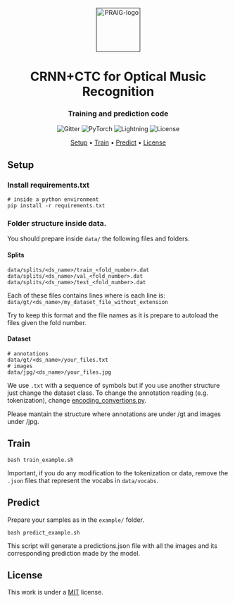 <p align="center">
  <a href=""><img src="https://i.imgur.com/Iu7CvC1.png" alt="PRAIG-logo" width="100"></a>
</p>

<h1 align="center">CRNN+CTC for Optical Music Recognition</h1>

<h3 align="center">Training and prediction code</h3>

<p align="center">
  <img src="https://img.shields.io/badge/python-orange" alt="Gitter">
  <img src="https://img.shields.io/badge/PyTorch-%23EE4C2C.svg?style=flat&logo=PyTorch&logoColor=white" alt="PyTorch">
  <img src="https://img.shields.io/badge/-Lightning-792ee5?logo=pytorchlightning&logoColor=white" alt="Lightning">
  <img src="https://img.shields.io/static/v1?label=License&message=MIT&color=blue" alt="License">
</p>


<p align="center">
  <a href="#setup">Setup</a> •
  <a href="#train">Train</a> •
  <a href="#predict">Predict</a> •
  <a href="#license">License</a>
</p>

## Setup

### Install requirements.txt
```
# inside a python environment
pip install -r requirements.txt
```

### Folder structure inside data.

You should prepare inside `data/` the following files and folders.

#### Splits
```
data/splits/<ds_name>/train_<fold_number>.dat
data/splits/<ds_name>/val_<fold_number>.dat
data/splits/<ds_name>/test_<fold_number>.dat
````
Each of these files contains lines where is each line is:
```data/gt/<ds_name>/my_dataset_file_without_extension```

Try to keep this format and the file names as it is prepare to autoload the files given the fold number.

#### Dataset
```
# annotations
data/gt/<ds_name>/your_files.txt
# images
data/jpg/<ds_name>/your_files.jpg 
````
We use `.txt` with a sequence of symbols but if you use another structure just change the dataset class. To change the annotation reading (e.g. tokenization), change [encoding_convertions.py](https://github.com/OMR-PRAIG-UA-ES/CRNN-CTC/blob/main/utils/encoding_convertions.py).

Please mantain the structure where annotations are under /gt and images under /jpg.


## Train
```
bash train_example.sh
```
Important, if you do any modification to the tokenization or data, remove the `.json` files that represent the vocabs in `data/vocabs`.

## Predict
Prepare your samples as in the `example/` folder.
```
bash predict_example.sh
```
This script will generate a predictions.json file with all the images and its corresponding prediction made by the model.


## License
This work is under a [MIT](LICENSE) license.

